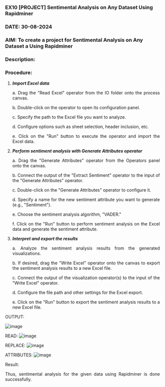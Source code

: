 ### EX10 [PROJECT] Sentimental Analysis on Any Dataset Using Rapidminer
### DATE: 30-08-2024
### AIM: To create a project for Sentimental Analysis on Any Dataset a Using Rapidminer
### Description: 
<div align = "justify">

### Procedure:
1) ***Import Excel data***
    <p>a. Drag the "Read Excel" operator from the IO folder onto the process canvas.
    <p>b. Double-click on the operator to open its configuration panel.
    <p>c. Specify the path to the Excel file you want to analyze.
    <p>d. Configure options such as sheet selection, header inclusion, etc.
    <p>e. Click on the "Run" button to execute the operator and import the Excel data.
2) ***Perform sentiment analysis with Generate Attributes operator***
    <p>a. Drag the "Generate Attributes" operator from the Operators panel onto the canvas.
    <p>b. Connect the output of the "Extract Sentiment" operator to the input of the "Generate Attributes" operator.
    <p>c. Double-click on the "Generate Attributes" operator to configure it.
    <p>d. Specify a name for the new sentiment attribute you want to generate (e.g., "Sentiment").
    <p>e. Choose the sentiment analysis algorithm, "VADER."
    <p>f. Click on the "Run" button to perform sentiment analysis on the Excel data and generate the sentiment attribute.
3) ***Interpret and export the results***
    <p>a. Analyze the sentiment analysis results from the generated visualizations.
    <p>b. If desired, drag the "Write Excel" operator onto the canvas to export the sentiment analysis results to a new Excel file.
    <p>c. Connect the output of the visualization operator(s) to the input of the "Write Excel" operator.
    <p>d. Configure the file path and other settings for the Excel export.
    <p>e. Click on the "Run" button to export the sentiment analysis results to a new Excel file.

OUTPUT:

![image](https://github.com/user-attachments/assets/857868e8-3908-4145-834e-f5acf60315b4)

READ:
![image](https://github.com/user-attachments/assets/a940faae-eeeb-465c-9439-d6cd023efb3d)

REPLACE:
![image](https://github.com/user-attachments/assets/e99f2767-5756-4e34-90a4-4d9861491de5)

ATTRIBUTES:
![image](https://github.com/user-attachments/assets/9ea021f6-9846-4bb3-a7ac-3c118dace73b)


Result:

Thus, sentimental analysis for the given data using Rapidminer is done successfully.
